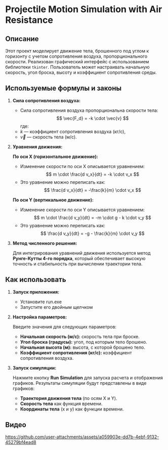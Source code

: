 # Projectile Motion Simulation with Air Resistance

## Описание
Этот проект моделирует движение тела, брошенного под углом к горизонту с учетом сопротивления воздуха, пропорционального скорости. Реализован графический интерфейс с использованием библиотеки `tkinter`. Пользователь может настраивать начальную скорость, угол броска, высоту и коэффициент сопротивления среды.

## Используемые формулы и законы

1. **Сила сопротивления воздуха:**
   - Сила сопротивления воздуха пропорциональна скорости тела:
   $$ 
   \vec{F_d} = -k \cdot \vec{v} 
   $$
   где:
   - $k$ — коэффициент сопротивления воздуха (кг/с),
   - $\vec{v}$ — скорость тела (м/с).

2. **Уравнения движения:**

   **По оси X (горизонтальное движение):**
     - Изменение скорости по оси X описывается уравнением:
     $$ 
     m \cdot \frac{d v_x}{dt} = -k \cdot v_x 
     $$
     - Это уравнение можно переписать как:
     $$ 
     \frac{d v_x}{dt} = -\frac{k}{m} \cdot v_x 
     $$

   **По оси Y (вертикальное движение):**
     - Изменение скорости по оси Y описывается уравнением:
     $$ 
     m \cdot \frac{d v_y}{dt} = -m \cdot g - k \cdot v_y 
     $$
     - Это уравнение можно переписать как:
     $$ 
     \frac{d v_y}{dt} = -g - \frac{k}{m} \cdot v_y 
     $$

3. **Метод численного решения:**
   
   Для интегрирования уравнений движения используется метод **Рунге-Кутты 4-го порядка**, который обеспечивает высокую точность и стабильность при вычислении траектории тела.


## Как использовать

1. **Запуск приложения:**
   - Установите run.exe
   - Запустите его двойным щелчком

2. **Настройка параметров:**
   
   Введите значения для следующих параметров:
     - **Начальная скорость (м/с):** скорость тела при броске.
     - **Угол броска (градусы):** угол, под которым тело брошено.
     - **Начальная высота (м):** высота, с которой брошено тело.
     - **Коэффициент сопротивления (кг/с):** коэффициент сопротивления воздуха.

3. **Запуск симуляции:**
   
   Нажмите кнопку **Run Simulation** для запуска расчета и отображения графиков. Результаты симуляции будут представлены в виде графиков:
     - **Траектория движения тела** (по осям X и Y).
     - **Скорость тела** как функция времени.
     - **Координаты тела** (x и y) как функции времени.

## Видео
https://github.com/user-attachments/assets/a059903e-dd7b-4ebf-9132-45279bf4ead8


